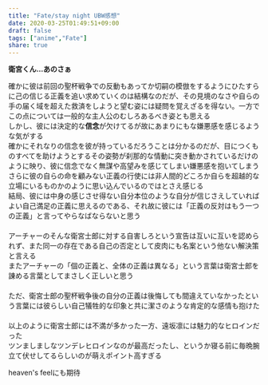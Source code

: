```yaml
---
title: "Fate/stay night UBW感想"
date: 2020-03-25T01:49:51+09:00
draft: false
tags: ["anime","Fate"]
share: true
---
```

**衛宮くん...あのさぁ** 
   
確かに彼は前回の聖杯戦争での反動もあってか切嗣の模倣をするようにひたすらに己の信じる正義を追い求めていくのは結構なのだが、その見境のなさや自らの手の届く域を超えた救済をしようと望む姿には疑問を覚えざるを得ない。一方でこの点については一般的な主人公のむしろあるべき姿とも思える  
しかし、彼には決定的な**信念**が欠けてるが故にあまりにもな嫌悪感を感じるような気がする  
確かにそれなりの信念を彼が持っているだろうことは分かるのだが、目につくものすべてを助けようとするその姿勢が刹那的な情動に突き動かされているだけのように映り、彼に信念でなく無謀や高望みを感じてしまい嫌悪感を抱いてしまう  
さらに彼の自らの命を顧みない正義の行使には非人間的どころか自らを超越的な立場にいるものかのように思い込んでいるのではとさえ感じる  
結局、彼には中身の感じさせ得ない自分本位のような自分が信じさえしていればよい自己満足の正義に思えるのである、それ故に彼には「正義の反対はもう一つの正義」と言ってやらなばならないと思う  
　  
アーチャーのそんな衛宮士郎に対する自害しろという宣告は互いに互いを認められず、また同一の存在である自己の否定として皮肉にも名案という他ない解決策と言える  
またアーチャーの「個の正義と、全体の正義は異なる」という言葉は衛宮士郎を諌める言葉としてまさしく正しいと思う  
　  
ただ、衛宮士郎の聖杯戦争後の自分の正義は後悔しても間違えていなかったという言葉には彼らしい自己犠牲的な印象と共に潔さのような肯定的な感情も抱けた      
　  
以上のように衛宮士郎には不満が多かった一方、遠坂凛には魅力的なヒロインだった  
ツンましましなツンデレヒロインなのが最高だったし、というか寝る前に毎晩腕立て伏せしてるらしいのが萌えポイント高すぎる

heaven's feelにも期待